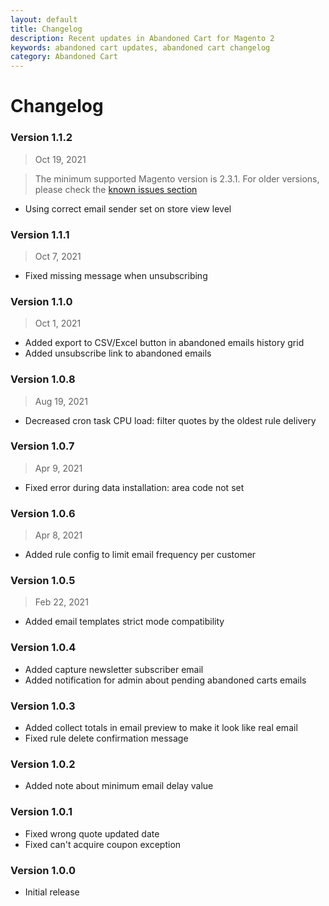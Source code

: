 ```yaml
---
layout: default
title: Changelog
description: Recent updates in Abandoned Cart for Magento 2
keywords: abandoned cart updates, abandoned cart changelog
category: Abandoned Cart
---
```


# Changelog

### Version 1.1.2

> Oct 19, 2021

> The minimum supported Magento version is 2.3.1. For older versions, please check the [known issues section](\m2\extensions\abandoned-cart\known-issues)

 -  Using correct email sender set on store view level

### Version 1.1.1

> Oct 7, 2021

 -  Fixed missing message when unsubscribing

### Version 1.1.0

> Oct 1, 2021

 -  Added export to CSV/Excel button in abandoned emails history grid
 -  Added unsubscribe link to abandoned emails

### Version 1.0.8

> Aug 19, 2021

 -  Decreased cron task CPU load: filter quotes by the oldest rule delivery

### Version 1.0.7

> Apr 9, 2021

 -  Fixed error during data installation: area code not set

### Version 1.0.6

> Apr 8, 2021

 -  Added rule config to limit email frequency per customer

### Version 1.0.5

> Feb 22, 2021

 -  Added email templates strict mode compatibility

### Version 1.0.4

 -  Added capture newsletter subscriber email
 -  Added notification for admin about pending abandoned carts emails

### Version 1.0.3

 -  Added collect totals in email preview to make it look like real email
 -  Fixed rule delete confirmation message

### Version 1.0.2

 -  Added note about minimum email delay value

### Version 1.0.1

 -  Fixed wrong quote updated date
 -  Fixed can't acquire coupon exception

### Version 1.0.0

 -  Initial release
